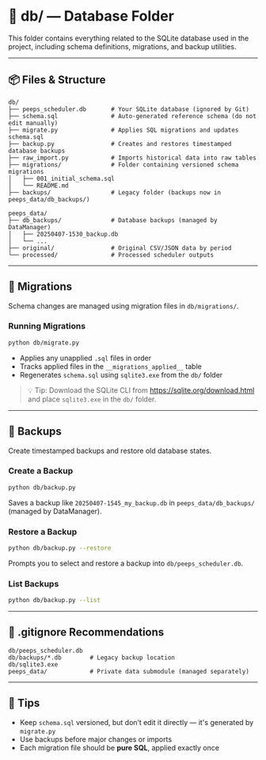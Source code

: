 # 📂 db/ — Database Folder

This folder contains everything related to the SQLite database used in the project, including schema definitions, migrations, and backup utilities.

---

## 📦 Files & Structure

```
db/
├── peeps_scheduler.db       # Your SQLite database (ignored by Git)
├── schema.sql               # Auto-generated reference schema (do not edit manually)
├── migrate.py               # Applies SQL migrations and updates schema.sql
├── backup.py                # Creates and restores timestamped database backups
├── raw_import.py            # Imports historical data into raw tables
├── migrations/              # Folder containing versioned schema migrations
│   ├── 001_initial_schema.sql
│   └── README.md
├── backups/                 # Legacy folder (backups now in peeps_data/db_backups/)

peeps_data/
├── db_backups/              # Database backups (managed by DataManager)
│   ├── 20250407-1530_backup.db
│   └── ...
├── original/                # Original CSV/JSON data by period
└── processed/               # Processed scheduler outputs
```

---

## 🔁 Migrations

Schema changes are managed using migration files in `db/migrations/`.

### Running Migrations

```bash
python db/migrate.py
```

- Applies any unapplied `.sql` files in order
- Tracks applied files in the `__migrations_applied__` table
- Regenerates `schema.sql` using `sqlite3.exe` from the `db/` folder

> 💡 Tip: Download the SQLite CLI from https://sqlite.org/download.html and place `sqlite3.exe` in the `db/` folder.

---

## 🧯 Backups

Create timestamped backups and restore old database states.

### Create a Backup

```bash
python db/backup.py
```

Saves a backup like `20250407-1545_my_backup.db` in `peeps_data/db_backups/` (managed by DataManager).

### Restore a Backup

```bash
python db/backup.py --restore
```

Prompts you to select and restore a backup into `db/peeps_scheduler.db`.

### List Backups

```bash
python db/backup.py --list
```

---

## 🧼 .gitignore Recommendations

```gitignore
db/peeps_scheduler.db
db/backups/*.db        # Legacy backup location
db/sqlite3.exe
peeps_data/            # Private data submodule (managed separately)
```

---

## 🧠 Tips

- Keep `schema.sql` versioned, but don’t edit it directly — it's generated by `migrate.py`
- Use backups before major changes or imports
- Each migration file should be **pure SQL**, applied exactly once
